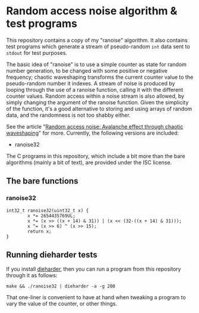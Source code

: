 Random access noise algorithm & test programs
=============================================

This repository contains a copy of my "ranoise" algorithm. It also contains test programs which generate a stream of pseudo-random `int` data sent to `stdout` for test purposes.

The basic idea of "ranoise" is to use a simple counter as state for random number generation, to be changed with some positive or negative frequency; chaotic waveshaping transforms the current counter value to the pseudo-random number it indexes. A stream of noise is produced by looping through the use of a ranoise function, calling it with the different counter values. Random access within a noise stream is also allowed, by simply changing the argument of the ranoise function. Given the simplicity of the function, it's a good alternative to storing and using arrays of random data, and the randomness is not too shabby either.

See the article "[Random access noise: Avalanche effect through chaotic waveshaping](https://joelkp.frama.io/blog/ran-chaos-waveshape.html)" for more. Currently, the following versions are included:
 * ranoise32

The C programs in this repository, which include a bit more than the bare algorithms (mainly a bit of text), are provided under the ISC license.

The bare functions
------------------

### ranoise32
```
int32_t ranoise32(uint32_t x) {
        x *= 2654435769UL;
        x *= (x >> ((x + 14) & 31)) | (x << (32-((x + 14) & 31)));
        x ^= (x >> 6) ^ (x >> 15);
        return x;
}
```

Running dieharder tests
-----------------------

If you install [dieharder](https://webhome.phy.duke.edu/~rgb/General/dieharder.php), then you can run a program from this repository through it as follows:

```
make && ./ranoise32 | dieharder -a -g 200

```

That one-liner is convenient to have at hand when tweaking a program to vary the value of the counter, or other things.
